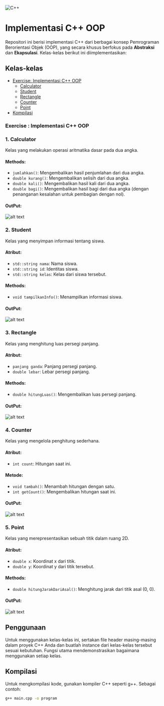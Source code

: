 ![C++](https://img.shields.io/badge/c++-%2300599C.svg?style=for-the-badge&logo=c%2B%2B&logoColor=white)

# Implementasi C++ OOP

Repositori ini berisi implementasi C++ dari berbagai konsep Pemrograman Berorientasi Objek (OOP), yang secara khusus berfokus pada **Abstraksi** dan **Ekapsulasi**. Kelas-kelas berikut ini diimplementasikan:

## Kelas-kelas
- [Exercise: Implementasi C++ OOP](#Exercise-Implementasi-C++-OOP)
    - [Calculator](#Calculator)
    - [Student](#Student)
    - [Rectangle](#Rectangle)
    - [Counter](#Counter)
    - [Point](#Point)
- [Kompilasi](#kompilasi)

### Exercise : Implementasi C++ OOP

### 1. Calculator
Kelas yang melakukan operasi aritmatika dasar pada dua angka.

#### Methods:
- `jumlahkan()`: Mengembalikan hasil penjumlahan dari dua angka.
- `double kurang()`: Mengembalikan selisih dari dua angka.
- `double kali()`: Mengembalikan hasil kali dari dua angka.
- `double bagi()`: Mengembalikan hasil bagi dari dua angka (dengan penanganan kesalahan untuk pembagian dengan nol).

#### OutPut:
![alt text](image.png)

### 2. Student
Kelas yang menyimpan informasi tentang siswa.

#### Atribut:
- `std::string nama`: Nama siswa.
- `std::string id`: Identitas siswa.
- `std::string kelas`: Kelas dari siswa tersebut.

#### Methods:
- `void tampilkanInfo()`: Menampilkan informasi siswa.

#### OutPut:
![alt text](image-1.png)

### 3. Rectangle
Kelas yang menghitung luas persegi panjang.

#### Atribut:
- `panjang ganda`: Panjang persegi panjang.
- `double lebar`: Lebar persegi panjang.

#### Methods:
- `double hitungLuas()`: Mengembalikan luas persegi panjang.

#### OutPut:
![alt text](image-2.png)

### 4. Counter
Kelas yang mengelola penghitung sederhana.

#### Atribut:
- `int count`: Hitungan saat ini.

#### Metode:
- `void tambah()`: Menambah hitungan dengan satu.
- `int getCount()`: Mengembalikan hitungan saat ini.

#### OutPut:
![alt text](image-3.png)

### 5. Point
Kelas yang merepresentasikan sebuah titik dalam ruang 2D.

#### Atribut:
- `double x`: Koordinat x dari titik.
- `double y`: Koordinat y dari titik tersebut.

#### Methods:
- `double hitungJarakDariAsal()`: Menghitung jarak dari titik asal (0, 0).

#### OutPut:
![alt text](image-4.png)

## Penggunaan
Untuk menggunakan kelas-kelas ini, sertakan file header masing-masing dalam proyek C++ Anda dan buatlah instance dari kelas-kelas tersebut sesuai kebutuhan. Fungsi utama mendemonstrasikan bagaimana menggunakan setiap kelas.

## Kompilasi
Untuk mengkompilasi kode, gunakan kompiler C++ seperti g++. Sebagai contoh:
```bash
g++ main.cpp -o program
